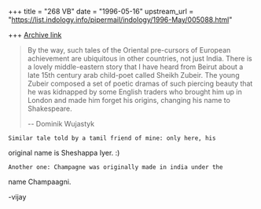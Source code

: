 +++
title = "268 VB"
date = "1996-05-16"
upstream_url = "https://list.indology.info/pipermail/indology/1996-May/005088.html"

+++
[Archive link](https://list.indology.info/pipermail/indology/1996-May/005088.html)

> 
> 
> By the way, such tales of the Oriental pre-cursors of European achievement
> are ubiquitous in other countries, not just India.  There is a lovely
> middle-eastern story that I have heard from Beirut about a late 15th
> century arab child-poet called Sheikh Zubeir.  The young Zubeir composed a
> set of poetic dramas of such piercing beauty that he was kidnapped by some
> English traders who brought him up in London and made him forget his
> origins, changing his name to Shakespeare.
> 
> --
> Dominik Wujastyk
>

	Similar tale told by a tamil friend of mine: only here, his
original name is Sheshappa Iyer. :)

	Another one: Champagne was originally made in india under the
name Champaagni.

-vijay 
> 
> 





